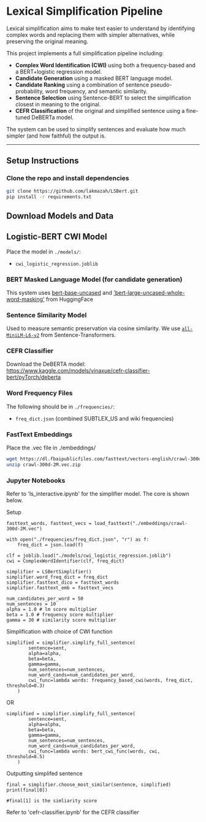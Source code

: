 # Lexical Simplification Pipeline

Lexical simplification aims to make text easier to understand by identifying complex words and replacing them with simpler alternatives, while preserving the original meaning.

This project implements a full simplification pipeline including:
- **Complex Word Identification (CWI)** using both a frequency-based and a BERT+logistic regression model.
- **Candidate Generation** using a masked BERT language model.
- **Candidate Ranking** using a combination of sentence pseudo-probability, word frequency, and semantic similarity.
- **Sentence Selection** using Sentence-BERT to select the simplification closest in meaning to the original.
- **CEFR Classification** of the original and simplified sentence using a fine-tuned DeBERTa model.

The system can be used to simplify sentences and evaluate how much simpler (and how faithful) the output is.

---

## Setup Instructions

### Clone the repo and install dependencies
```bash
git clone https://github.com/lakmazah/LSBert.git
pip install -r requirements.txt
```
## Download Models and Data

## Logistic-BERT CWI Model
Place the model in `./models/`:
- `cwi_logistic_regression.joblib`

### BERT Masked Language Model (for candidate generation)
This system uses [bert-base-uncased](https://huggingface.co/bert-base-uncased) and
['bert-large-uncased-whole-word-masking'](https://huggingface.co/google-bert/bert-large-uncased-whole-word-masking)
from HuggingFace

### Sentence Similarity Model
Used to measure semantic preservation via cosine similarity.
We use [`all-MiniLM-L6-v2`](https://huggingface.co/sentence-transformers/all-MiniLM-L6-v2) from Sentence-Transformers.

### CEFR Classifier
Download the DeBERTA model: https://www.kaggle.com/models/vinaxue/cefr-classifier-bert/pyTorch/deberta

### Word Frequency Files
The following should be in `./frequencies/`:
- `freq_dict.json` (combined SUBTLEX_US and wiki frequencies)

### FastText Embeddings
Place the .vec file in ./embeddings/
```bash
wget https://dl.fbaipublicfiles.com/fasttext/vectors-english/crawl-300d-2M.vec.zip
unzip crawl-300d-2M.vec.zip
```

### Jupyter Notebooks
Refer to 'ls_interactive.ipynb' for the simplifier model. The core is shown below.

Setup
```
fasttext_words, fasttext_vecs = load_fasttext("./embeddings/crawl-300d-2M.vec")

with open("./frequencies/freq_dict.json", "r") as f:
    freq_dict = json.load(f)

clf = joblib.load("./models/cwi_logistic_regression.joblib")
cwi = ComplexWordIdentifier(clf, freq_dict)

simplifier = LSBertSimplifier()
simplifier.word_freq_dict = freq_dict
simplifier.fasttext_dico = fasttext_words
simplifier.fasttext_emb = fasttext_vecs

num_candidates_per_word = 50
num_sentences = 10
alpha = 1.0 # lm score multiplier
beta = 1.0 # frequency score multiplier
gamma = 30 # similarity score multiplier
```

Simplification with choice of CWI function
```
simplified = simplifier.simplify_full_sentence(
        sentence=sent,
        alpha=alpha,
        beta=beta,
        gamma=gamma,
        num_sentences=num_sentences,
        num_word_cands=num_candidates_per_word,
        cwi_func=lambda words: frequency_based_cwi(words, freq_dict, threshold=0.3)
    )
```
OR
```
simplified = simplifier.simplify_full_sentence(
        sentence=sent,
        alpha=alpha,
        beta=beta,
        gamma=gamma,
        num_sentences=num_sentences,
        num_word_cands=num_candidates_per_word,
        cwi_func=lambda words: bert_cwi_func(words, cwi, threshold=0.5)
    )
```
Outputting simplifed sentence

```
final = simplifier.choose_most_similar(sentence, simplified)
print(final[0])

#final[1] is the simliarity score
```

Refer to 'cefr-classifier.ipynb' for the CEFR classifier
